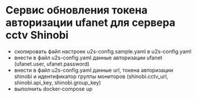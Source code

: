 Сервис обновления токена авторизации ufanet для сервера cctv Shinobi
====================================================================

- скопировать файл настроек u2s-config.sample.yaml в u2s-config.yaml
- внести в файл u2s-config.yaml данные авторизации ufanet (ufanet.user, ufanet.password)
- внести в файл u2s-config.yaml данные url, токена авторизации shinobi и идентификатор группы мониторов (shinobi.cctv_url, shinobi.api_key, shinobi.group_key)
- выполнить docker-compose up

